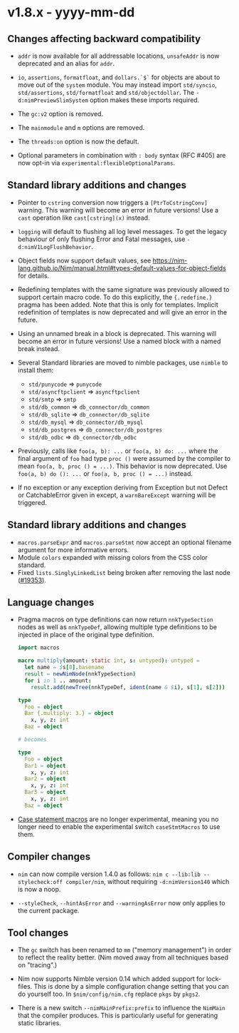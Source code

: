 # v1.8.x - yyyy-mm-dd


## Changes affecting backward compatibility

- `addr` is now available for all addressable locations,
  `unsafeAddr` is now deprecated and an alias for `addr`.

- `io`, `assertions`, `formatfloat`, and `` dollars.`$` `` for objects are about to move out of the `system` module. You may instead import `std/syncio`, `std/assertions`, `std/formatfloat` and `std/objectdollar`.
  The `-d:nimPreviewSlimSystem` option makes these imports required.

- The `gc:v2` option is removed.

- The `mainmodule` and `m` options are removed.

- The `threads:on` option is now the default.

- Optional parameters in combination with `: body` syntax (RFC #405) are now opt-in via
  `experimental:flexibleOptionalParams`.

## Standard library additions and changes

- Pointer to `cstring` conversion now triggers a `[PtrToCstringConv]` warning.
  This warning will become an error in future versions! Use a `cast` operation
  like `cast[cstring](x)` instead.

- `logging` will default to flushing all log level messages. To get the legacy behaviour of only flushing Error and Fatal messages, use `-d:nimV1LogFlushBehavior`.

- Object fields now support default values, see https://nim-lang.github.io/Nim/manual.html#types-default-values-for-object-fields for details.

- Redefining templates with the same signature was previously
  allowed to support certain macro code. To do this explicitly, the
  `{.redefine.}` pragma has been added. Note that this is only for templates.
  Implicit redefinition of templates is now deprecated and will give an error in the future.

- Using an unnamed break in a block is deprecated. This warning will become an error in future versions! Use a named block with a named break instead.

- Several Standard libraries are moved to nimble packages, use `nimble` to install them:
  - `std/punycode` => `punycode`
  - `std/asyncftpclient` => `asyncftpclient`
  - `std/smtp` => `smtp`
  - `std/db_common` => `db_connector/db_common`
  - `std/db_sqlite` => `db_connector/db_sqlite`
  - `std/db_mysql` => `db_connector/db_mysql`
  - `std/db_postgres` => `db_connector/db_postgres`
  - `std/db_odbc` => `db_connector/db_odbc`

- Previously, calls like `foo(a, b): ...` or `foo(a, b) do: ...` where the final argument of
  `foo` had type `proc ()` were assumed by the compiler to mean `foo(a, b, proc () = ...)`.
  This behavior is now deprecated. Use `foo(a, b) do (): ...` or `foo(a, b, proc () = ...)` instead.

- If no exception or any exception deriving from Exception but not Defect or CatchableError given in except, a `warnBareExcept` warning will be triggered.

## Standard library additions and changes

- `macros.parseExpr` and `macros.parseStmt` now accept an optional
  filename argument for more informative errors.
- Module `colors` expanded with missing colors from the CSS color standard.
- Fixed `lists.SinglyLinkedList` being broken after removing the last node ([#19353](https://github.com/nim-lang/Nim/pull/19353)).


## Language changes


- Pragma macros on type definitions can now return `nnkTypeSection` nodes as well as `nnkTypeDef`,
  allowing multiple type definitions to be injected in place of the original type definition.

  ```nim
  import macros

  macro multiply(amount: static int, s: untyped): untyped =
    let name = $s[0].basename
    result = newNimNode(nnkTypeSection)
    for i in 1 .. amount:
      result.add(newTree(nnkTypeDef, ident(name & $i), s[1], s[2]))

  type
    Foo = object
    Bar {.multiply: 3.} = object
      x, y, z: int
    Baz = object

  # becomes

  type
    Foo = object
    Bar1 = object
      x, y, z: int
    Bar2 = object
      x, y, z: int
    Bar3 = object
      x, y, z: int
    Baz = object
  ```
- [Case statement macros](manual.html#macros-case-statement-macros) are no longer experimental,
  meaning you no longer need to enable the experimental switch `caseStmtMacros` to use them.

## Compiler changes

- `nim` can now compile version 1.4.0 as follows: `nim c --lib:lib --stylecheck:off compiler/nim`,
  without requiring `-d:nimVersion140` which is now a noop.

- `--styleCheck`, `--hintAsError` and `--warningAsError` now only applies to the current package.


## Tool changes

- The `gc` switch has been renamed to `mm` ("memory management") in order to reflect the
  reality better. (Nim moved away from all techniques based on "tracing".)

- Nim now supports Nimble version 0.14 which added support for lock-files. This is done by
  a simple configuration change setting that you can do yourself too. In `$nim/config/nim.cfg`
  replace `pkgs` by `pkgs2`.

- There is a new switch `--nimMainPrefix:prefix` to influence the `NimMain` that the
  compiler produces. This is particularly useful for generating static libraries.
